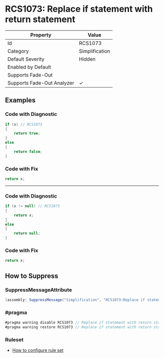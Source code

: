 # RCS1073: Replace if statement with return statement

| Property | Value |
| -------- | ----- |
| Id | RCS1073 |
| Category | Simplification |
| Default Severity | Hidden |
| Enabled by Default |  |
| Supports Fade\-Out |  |
| Supports Fade\-Out Analyzer | &#x2713; |

## Examples

### Code with Diagnostic

```csharp
if (x) // RCS1073
{
    return true;
}
else
{
    return false;
}
```

### Code with Fix

```csharp
return x;
```
___
### Code with Diagnostic

```csharp
if (x != null) // RCS1073
{
    return x;
}
else
{
    return null;
}
```

### Code with Fix

```csharp
return x;
```

## How to Suppress

### SuppressMessageAttribute

```csharp
[assembly: SuppressMessage("Simplification", "RCS1073:Replace if statement with return statement.", Justification = "<Pending>")]
```

### \#pragma

```csharp
#pragma warning disable RCS1073 // Replace if statement with return statement.
#pragma warning restore RCS1073 // Replace if statement with return statement.
```

### Ruleset

* [How to configure rule set](../HowToConfigureAnalyzers.md)
